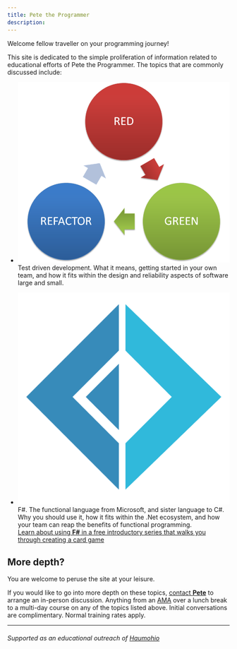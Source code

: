 ```yaml
---
title: Pete the Programmer
description: 
---
```


Welcome fellow traveller on your programming journey!

This site is dedicated to the simple proliferation of information related to educational efforts of Pete the Programmer.
The topics that are commonly discussed include:

- ![TDD](images/redgreenrefactor.png)
Test driven development.  What it means, getting started in your own team, and how it fits within the design and reliability aspects of software large and small.

- ![F#](images/Fsharp.png)
F#.  The functional language from Microsoft, and sister language to C#.  Why you should use it, how it fits within the .Net ecosystem, and how your team can reap the benefits of functional programming.  
[Learn about using __F#__ in a free introductory series that walks you through creating a card game](/FCards)

## More depth?

You are welcome to peruse the site at your leisure.

If you would like to go into more depth on these topics, [contact __Pete__](contact.md) to arrange an in-person discussion.
Anything from an [AMA](https://www.urbandictionary.com/define.php?term=AMA) over a lunch break to a multi-day course on any of the topics listed above.  Initial conversations are complimentary. Normal training rates apply.

---
###### Supported as an educational outreach of [Haumohio](http://haumohio.com)
